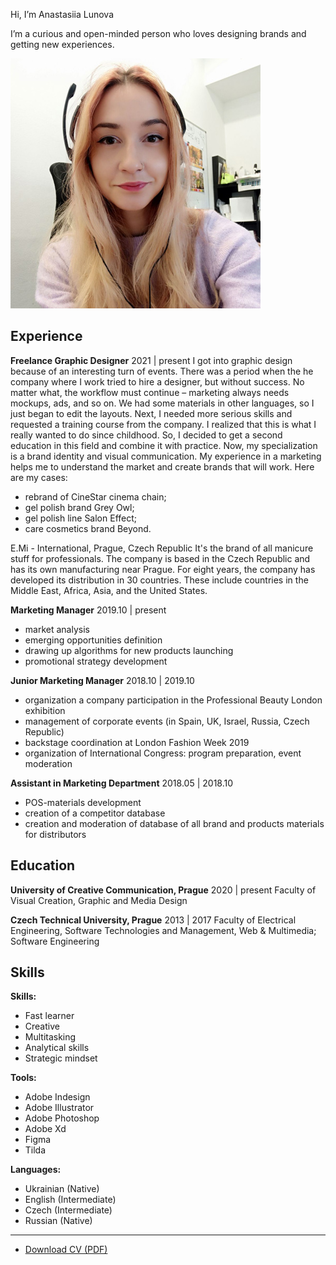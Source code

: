 Hi, I’m Anastasiia Lunova

I’m a curious and open-minded person who loves designing brands and getting new experiences.

![Photo of me with headphones at work.](images/photo1.jpg)


## Experience

**Freelance Graphic Designer**
2021 | present
I got into graphic design because of an interesting turn of events. There was a period when the he company where I work tried to hire a designer, but without success. No matter what, the workflow must continue – marketing always needs mockups, ads, and so on. We had some materials in other languages, so I just began to edit the layouts. Next, I needed more serious skills and requested a training course from the company. I realized that this is what I really wanted to do since childhood. So, I decided to get a second education in this field and combine it with practice.
Now, my specialization is a brand identity and visual communication. My experience in a marketing helps me to understand the market and create brands that will work.
Here are my cases:
- rebrand of CineStar cinema chain;
- gel polish brand Grey Owl;
- gel polish line Salon Effect;
- care cosmetics brand Beyond.


E.Mi - International, Prague, Czech Republic
It's the brand of all manicure stuff for professionals. The company is based in the Czech Republic and has its own manufacturing near Prague. For eight years, the company has developed its distribution in 30 countries. These include countries in the Middle East, Africa, Asia, and the United States.

**Marketing Manager** 
2019.10 | present
- market analysis 
- emerging opportunities definition
- drawing up algorithms for new products launching
- promotional strategy development

**Junior Marketing Manager**
2018.10 | 2019.10
- organization a company participation in the Professional Beauty London exhibition
- management of corporate events (in Spain, UK, Israel, Russia, Czech Republic)
- backstage coordination at London Fashion Week 2019
- organization of International Congress: program preparation, event moderation

**Assistant in Marketing Department**
2018.05 | 2018.10
- POS-materials development
- creation of a competitor database
- creation and moderation of database of all brand and products materials for distributors



## Education

**University of Creative Communication, Prague**
2020 | present
Faculty of Visual Creation,
Graphic and Media Design


**Czech Technical University, Prague**
2013 | 2017
Faculty of Electrical Engineering,
Software Technologies and Management,
Web & Multimedia; Software Engineering


## Skills

**Skills:**
- Fast learner
- Creative
- Multitasking
- Analytical skills
- Strategic mindset

**Tools:**
- Adobe Indesign
- Adobe Illustrator
- Adobe Photoshop
- Adobe Xd
- Figma
- Tilda

**Languages:**
- Ukrainian (Native)
- English (Intermediate)
- Czech (Intermediate)
- Russian (Native)

______

- [Download CV (PDF)](cv-2022-12-Lunova.pdf)
